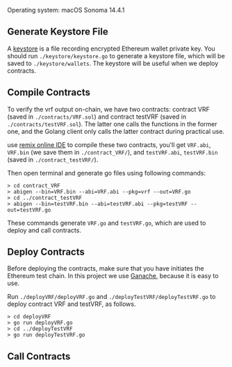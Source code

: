 Operating system: macOS Sonoma 14.4.1

## Generate Keystore File
A [keystore](https://goethereumbook.org/keystore/) is a file recording encrypted Ethereum wallet private key. You should run `./keystore/keystore.go` to generate a keystore file, which will be saved to `./keystore/wallets`.
The keystore will be useful when we deploy contracts.

## Compile Contracts
To verify the vrf output on-chain, we have two contracts: contract VRF (saved in `./contracts/VRF.sol`) and contract testVRF (saved in `./contracts/testVRF.sol`). The latter one calls the functions in the former one, and the Golang client only calls the latter contract during practical use.

use [remix online IDE](https://remix.ethereum.org/) to compile these two contracts, you'll get `VRF.abi`, `VRF.bin` (we save them in `./contract_VRF/`), and `testVRF.abi`, `testVRF.bin` (saved in `./contract_testVRF/`).

Then open terminal and generate go files using following commands:
```
> cd contract_VRF
> abigen --bin=VRF.bin --abi=VRF.abi --pkg=vrf --out=VRF.go
> cd ../contract_testVRF
> abigen --bin=testVRF.bin --abi=testVRF.abi --pkg=testVRF --out=testVRF.go  
```
These commands generate `VRF.go` and `testVRF.go`, which are used to deploy and call contracts.

## Deploy Contracts
Before deploying the contracts, make sure that you have initiates the Ethereum test chain. In this project we use [Ganache](https://archive.trufflesuite.com/ganache/), because it is easy to use.

Run `./deployVRF/deployVRF.go` and `./deployTestVRF/deployTestVRF.go` to deploy contract VRF and testVRF, as follows. 
```
> cd deployVRF
> go run deployVRF.go
> cd ../deployTestVRF
> go run deployTestVRF.go
```

## Call Contracts
